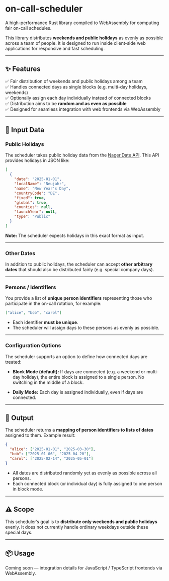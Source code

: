 # on-call-scheduler

A high-performance Rust library compiled to WebAssembly for computing fair on-call schedules.

This library distributes **weekends and public holidays** as evenly as possible across a team of people. It is designed to run inside client-side web applications for responsive and fast scheduling.

---

## ✨ Features

✅ Fair distribution of weekends and public holidays among a team  
✅ Handles connected days as single blocks (e.g. multi-day holidays, weekends)  
✅ Optionally assign each day individually instead of connected blocks  
✅ Distribution aims to be **random and as even as possible**  
✅ Designed for seamless integration with web frontends via WebAssembly

---

## 🔗 Input Data

### Public Holidays

The scheduler takes public holiday data from the [Nager.Date API](https://date.nager.at/swagger/index.html). This API provides holidays in JSON like:

```json
[
  {
    "date": "2025-01-01",
    "localName": "Neujahr",
    "name": "New Year's Day",
    "countryCode": "DE",
    "fixed": true,
    "global": true,
    "counties": null,
    "launchYear": null,
    "type": "Public"
  }
]
````

**Note:** The scheduler expects holidays in this exact format as input.

---

### Other Dates

In addition to public holidays, the scheduler can accept **other arbitrary dates** that should also be distributed fairly (e.g. special company days).

---

### Persons / Identifiers

You provide a list of **unique person identifiers** representing those who participate in the on-call rotation, for example:

```json
["alice", "bob", "carol"]
```

* Each identifier **must be unique**.
* The scheduler will assign days to these persons as evenly as possible.

---

### Configuration Options

The scheduler supports an option to define how connected days are treated:

* **Block Mode (default):**
  If days are connected (e.g. a weekend or multi-day holiday), the entire block is assigned to a single person. No switching in the middle of a block.

* **Daily Mode:**
  Each day is assigned individually, even if days are connected.

---

## 🔄 Output

The scheduler returns a **mapping of person identifiers to lists of dates** assigned to them. Example result:

```json
{
  "alice": ["2025-01-01", "2025-03-30"],
  "bob": ["2025-01-06", "2025-04-20"],
  "carol": ["2025-02-14", "2025-05-01"]
}
```

* All dates are distributed randomly yet as evenly as possible across all persons.
* Each connected block (or individual day) is fully assigned to one person in block mode.

---

## ⚠️ Scope

This scheduler’s goal is to **distribute only weekends and public holidays** evenly. It does not currently handle ordinary weekdays outside these special days.

---

## 📦 Usage

Coming soon — integration details for JavaScript / TypeScript frontends via WebAssembly.